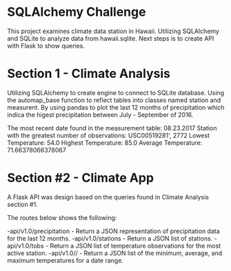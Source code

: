 # SQLAlchemy Challenge

This project examines climate data station in Hawaii. Utilizing SQLAlchemy and SQLite to analyze data from hawaii.sqlite. Next steps is to create API with Flask to show queries. 

# Section 1 - Climate Analysis

Utilizing SQLAlchemy to create engine to connect to SQLite database. Using the automap_base function to reflect tables into classes named station and measurent. By using pandas to plot the last 12 months of precipitation which indica the higest precipitation between July - September of 2016.

The most recent date found in the measurement table: 08.23.2017
Station with the greatest number of observations: USC00519281', 2772
Lowest Temperature: 54.0
Highest Temperature: 85.0
Average Temperature: 71.66378066378067

# Section #2 - Climate App
A Flask API was design based on the queries found in Climate Analysis section #1.

The routes below shows the following: 

-api/v1.0/precipitation - Return a JSON representation of precipitation data for the last 12 months.
-api/v1.0/stations - Return a JSON list of stations.
-api/v1.0/tobs - Return a JSON list of temperature observations for the most active station.
-api/v1.0/<start>/<end> -  Return a JSON list of the minimum, average, and maximum temperatures for a date range.


